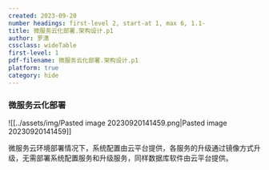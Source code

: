```yaml
---
created: 2023-09-20
number headings: first-level 2, start-at 1, max 6, 1.1-
title: 微服务云化部署.架构设计.p1
author: 罗潇
cssclass: wideTable
first-level: 1
pdf-filename: 微服务云化部署.架构设计.p1
platform: true
category: hide
---
```


### 微服务云化部署

![[../assets/img/Pasted image 20230920141459.png|Pasted image 20230920141459]]

微服务云环境部署情况下，系统配置由云平台提供，各服务的升级通过镜像方式升级，无需部署系统配置服务和升级服务，同样数据库软件由云平台提供。
